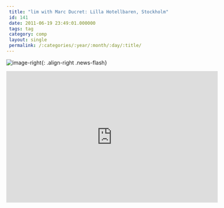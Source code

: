 ```yaml
---
 title: "lim with Marc Ducret: Lilla Hotellbaren, Stockholm"
 id: 141
 date: 2011-06-19 23:49:01.000000
 tags: tag
 category: comp
 layout: single
 permalink: /:categories/:year/:month/:day/:title/
---
```

![image-right](/assets/images/){: .align-right .news-flash}

<iframe width="560" height="349" src="http://www.youtube.com/embed/M-662fgt2sU" frameborder="0" allowfullscreen></iframe>


